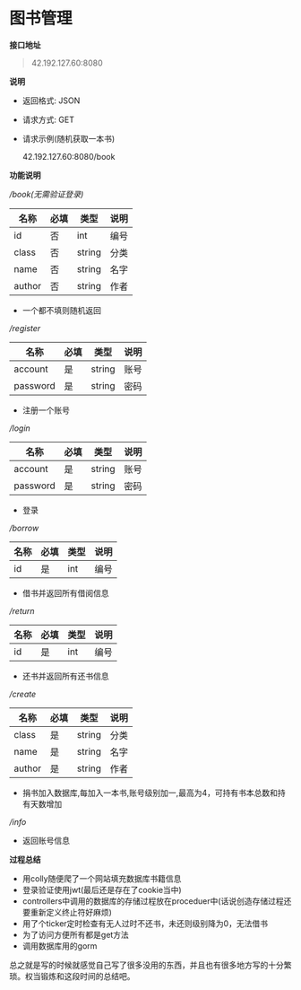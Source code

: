 # 图书管理

**接口地址**

> 42.192.127.60:8080

**说明**

- 返回格式: JSON

- 请求方式: GET

- 请求示例(随机获取一本书)

  42.192.127.60:8080/book

**功能说明**

*/book(无需验证登录)*

| 名称 | 必填 | 类型   | 说明         |
| ---- | ---- | ------ | ------------ |
| id   | 否   | int    |     编号     |
|class | 否   | string |     分类     |
| name | 否   | string |     名字     |
|author| 否   | string |     作者     |

- 一个都不填则随机返回

*/register*

| 名称 | 必填 | 类型     | 说明         |
| ------ | ---- | ------ | ------------ |
| account| 是   | string |     账号     |
|password| 是   | string |     密码     |

- 注册一个账号 

*/login*

| 名称 | 必填 | 类型     | 说明         |
| ------ | ---- | ------ | ------------ |
| account| 是   | string |     账号     |
|password| 是   | string |     密码     |

- 登录

*/borrow*

| 名称 | 必填 | 类型   | 说明         |
| ---- | ---- | ------ | ------------ |
| id   | 是   | int    |     编号     |

- 借书并返回所有借阅信息

*/return*

| 名称 | 必填 | 类型   | 说明         |
| ---- | ---- | ------ | ------------ |
| id   | 是   | int    |     编号     |

- 还书并返回所有还书信息

*/create*

| 名称 | 必填 | 类型   | 说明         |
| ---- | ---- | ------ | ------------ |
|class | 是   | string |     分类     |
| name | 是   | string |     名字     |
|author| 是   | string |     作者     |

- 捐书加入数据库,每加入一本书,账号级别加一,最高为4，可持有书本总数和持有天数增加

*/info*

- 返回账号信息

**过程总结**

- 用colly随便爬了一个网站填充数据库书籍信息
- 登录验证使用jwt(最后还是存在了cookie当中)
- controllers中调用的数据库的存储过程放在proceduer中(话说创造存储过程还要重新定义终止符好麻烦)
- 用了个ticker定时检查有无人过时不还书，未还则级别降为0，无法借书
- 为了访问方便所有都是get方法
- 调用数据库用的gorm

总之就是写的时候就感觉自己写了很多没用的东西，并且也有很多地方写的十分繁琐。权当锻炼和这段时间的总结吧。
